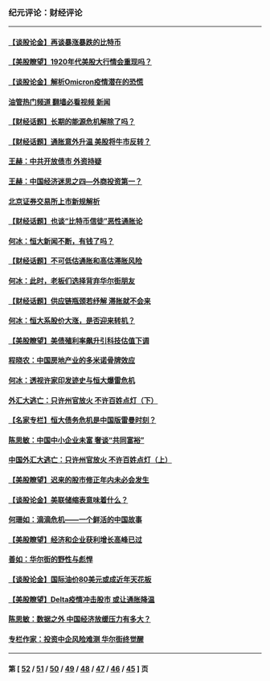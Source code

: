 ### 纪元评论：财经评论
---
#### [【谈股论金】再谈暴涨暴跌的比特币](../../pages/nsc1026/n13428036.md?12230330) 
#### [【美股瞭望】1920年代美股大行情会重现吗？](../../pages/nsc1026/n13425425.md?12230330) 
#### [【谈股论金】解析Omicron疫情潜在的恐慌](../../pages/nsc1026/n13403704.md?12230330) 
#### [油管热门频道 翻墙必看视频 新闻](ok?12230330)
#### [【财经话题】长期的能源危机解除了吗？](../../pages/nsc1026/n13378041.md?12230330) 
#### [【财经话题】通胀意外升温 美股将牛市反转？](../../pages/nsc1026/n13370659.md?12230330) 
#### [王赫：中共开放债市 外资持疑](../../pages/nsc1026/n13366203.md?12230330) 
#### [王赫：中国经济迷思之四—外商投资第一？](../../pages/nsc1026/n13354150.md?12230330) 
#### [北京证券交易所上市新规解析](../../pages/nsc1026/n13348292.md?12230330) 
#### [【财经话题】也谈“比特币信徒”恶性通胀论](../../pages/nsc1026/n13331972.md?12230330) 
#### [何冰：恒大新闻不断，有钱了吗？](../../pages/nsc1026/n13325002.md?12230330) 
#### [【财经话题】不可低估通胀和高估滞胀风险](../../pages/nsc1026/n13300505.md?12230330) 
#### [何冰：此时，老板们选择背弃华尔街朋友](../../pages/nsc1026/n13295291.md?12230330) 
#### [【财经话题】供应链瓶颈若纾解 滞胀就不会来](../../pages/nsc1026/n13286759.md?12230330) 
#### [何冰：恒大系股价大涨，是否迎来转机？](../../pages/nsc1026/n13276822.md?12230330) 
#### [【美股瞭望】美债殖利率飙升引科技估值下调](../../pages/nsc1026/n13267775.md?12230330) 
#### [程晓农：中国房地产业的多米诺骨牌效应](../../pages/nsc1026/n13259673.md?12230330) 
#### [何冰：透视许家印发迹史与恒大爆雷危机](../../pages/nsc1026/n13253937.md?12230330) 
#### [外汇大逃亡：只许州官放火 不许百姓点灯（下）](../../pages/nsc1026/n13245748.md?12230330) 
#### [【名家专栏】恒大债务危机是中国版雷曼时刻？](../../pages/nsc1026/n13242613.md?12230330) 
#### [陈思敏：中国中小企业未富 奢谈“共同富裕”](../../pages/nsc1026/n13241213.md?12230330) 
#### [中国外汇大逃亡：只许州官放火 不许百姓点灯（上）](../../pages/nsc1026/n13228773.md?12230330) 
#### [【美股瞭望】迟来的股市修正年内未必会发生](../../pages/nsc1026/n13223100.md?12230330) 
#### [【谈股论金】美联储缩表意味着什么？](../../pages/nsc1026/n13174610.md?12230330) 
#### [何珊如：滴滴危机——一个鲜活的中国故事](../../pages/nsc1026/n13151962.md?12230330) 
#### [【美股瞭望】经济和企业获利增长高峰已过](../../pages/nsc1026/n13134466.md?12230330) 
#### [善如：华尔街的野性与彪悍](../../pages/nsc1026/n13112664.md?12230330) 
#### [【谈股论金】国际油价80美元或成近年天花板](../../pages/nsc1026/n13108524.md?12230330) 
#### [【美股瞭望】Delta疫情冲击股市 或让通胀降温](../../pages/nsc1026/n13100297.md?12230330) 
#### [陈思敏：数据之外 中国经济放缓压力有多大？](../../pages/nsc1026/n13085576.md?12230330) 
#### [专栏作家：投资中企风险难测 华尔街终觉醒](../../pages/nsc1026/n13079366.md?12230330) 

---
#### 第 [ [52](./52.md?12230330) / [51](./51.md?12230330) / [50](./50.md?12230330) / [49](./49.md?12230330) / [48](./48.md?12230330) / [47](./47.md?12230330) / [46](./46.md?12230330) / [45](./45.md?12230330) ] 页
